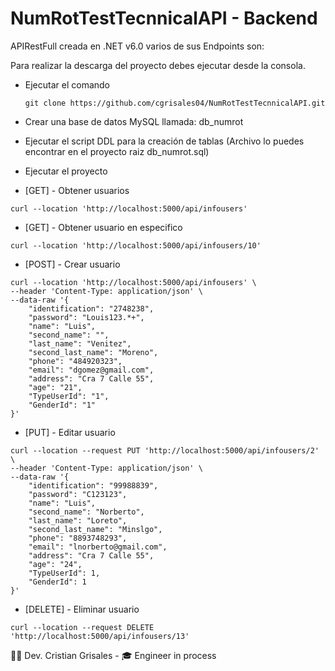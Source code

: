 
# NumRotTestTecnnicalAPI - Backend

APIRestFull creada en .NET v6.0 varios de sus Endpoints son:

Para realizar la descarga del proyecto debes ejecutar desde la consola. 

-   Ejecutar el comando
    ```
    git clone https://github.com/cgrisales04/NumRotTestTecnnicalAPI.git
    ```

- Crear una base de datos MySQL llamada: db_numrot 
- Ejecutar el script DDL para la creación de tablas (Archivo lo puedes encontrar en el proyecto raiz db_numrot.sql) 
- Ejecutar el proyecto

- [GET] - Obtener usuarios
```
curl --location 'http://localhost:5000/api/infousers'
```
- [GET] - Obtener usuario en especifico
```
curl --location 'http://localhost:5000/api/infousers/10'
```

- [POST] - Crear usuario
```
curl --location 'http://localhost:5000/api/infousers' \
--header 'Content-Type: application/json' \
--data-raw '{
    "identification": "2748238",
    "password": "Louis123.*+",
    "name": "Luis",
    "second_name": "",
    "last_name": "Venitez",
    "second_last_name": "Moreno",
    "phone": "484920323",
    "email": "dgomez@gmail.com",
    "address": "Cra 7 Calle 55",
    "age": "21",
    "TypeUserId": "1",
    "GenderId": "1"
}'
```

- [PUT] - Editar usuario
```
curl --location --request PUT 'http://localhost:5000/api/infousers/2' \
--header 'Content-Type: application/json' \
--data-raw '{
    "identification": "99988839",
    "password": "C123123",
    "name": "Luis",
    "second_name": "Norberto",
    "last_name": "Loreto",
    "second_last_name": "Minslgo",
    "phone": "8893748293",
    "email": "lnorberto@gmail.com",
    "address": "Cra 7 Calle 55",
    "age": "24",
    "TypeUserId": 1,
    "GenderId": 1
}'
```

- [DELETE] - Eliminar usuario
```
curl --location --request DELETE 'http://localhost:5000/api/infousers/13'
```
👶🏽 Dev. Cristian Grisales - 🎓 Engineer in process
